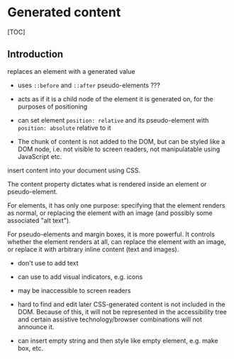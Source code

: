 # Generated content

[TOC]

<!-- ToDo: Finish -->

## Introduction

 replaces an element with a generated value

- uses `::before` and `::after` pseudo-elements ???

- acts as if it is a child node of the element it is generated on, for the purposes of positioning

- can set element `position: relative` and its pseudo-element with `position: absolute` relative to it

- The chunk of content is not added to the DOM, but can be styled like a DOM node, i.e. not visible to screen readers, not manipulatable using JavaScript etc.




insert content into your document using CSS.

The content property dictates what is rendered inside an element or pseudo-element.

For elements, it has only one purpose: specifying that the element renders as normal, or replacing the element with an image (and possibly some associated "alt text").

For pseudo-elements and margin boxes, it is more powerful. It controls whether the element renders at all, can replace the element with an image, or replace it with arbitrary inline content (text and images).

- don't use to add text
- can use to add visual indicators, e.g. icons
- may be inaccessible to screen readers
- hard to find and edit later
CSS-generated content is not included in the DOM. Because of this, it will not be represented in the accessibility tree and certain assistive technology/browser combinations will not announce it.

- can insert empty string and then style like empty element, e.g. make box, etc.